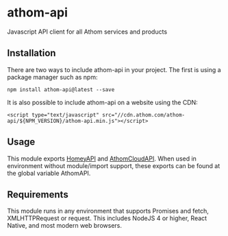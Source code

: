 # athom-api
Javascript API client for all Athom services and products

## Installation
There are two ways to include athom-api in your project. The first is using a package manager such as npm:
```
npm install athom-api@latest --save
```

It is also possible to include athom-api on a website using the CDN:
```
<script type="text/javascript" src="//cdn.athom.com/athom-api/${NPM_VERSION}/athom-api.min.js"></script>
```


## Usage
This module exports [HomeyAPI](https://developer.athom.com/docs/api/HomeyAPI.html) and [AthomCloudAPI](https://developer.athom.com/docs/api/AthomCloudAPI.html).
When used in environment without module/import support, these exports can be found at the global variable AthomAPI.

## Requirements
This module runs in any environment that supports Promises and fetch, XMLHTTPRequest or request. This includes NodeJS 4 or higher, React Native, and most modern web browsers.
